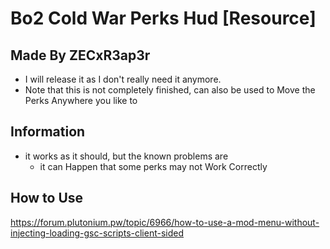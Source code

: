 # Bo2 Cold War Perks Hud [Resource]

## Made By ZECxR3ap3r

- I will release it as I don't really need it anymore.
- Note that this is not completely finished, can also be used to Move the Perks Anywhere you like to

## Information
- it works as it should, but the known problems are
  - it can Happen that some perks may not Work Correctly

## How to Use
https://forum.plutonium.pw/topic/6966/how-to-use-a-mod-menu-without-injecting-loading-gsc-scripts-client-sided
